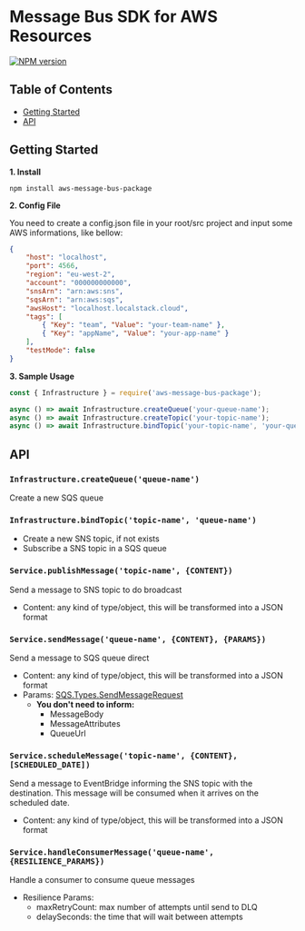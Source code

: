 # Message Bus SDK for AWS Resources

[![NPM version](https://img.shields.io/npm/v/aws-message-bus-package.svg)](https://www.npmjs.com/package/aws-message-bus-package)

## Table of Contents
* [Getting Started](#getting-Started)
* [API](#api)

## Getting Started

**1. Install**

```shell
npm install aws-message-bus-package
```

**2. Config File**

You need to create a config.json file in your root/src project and input some AWS informations, like bellow:

```json
{
    "host": "localhost",
    "port": 4566,
    "region": "eu-west-2",
    "account": "000000000000",
    "snsArn": "arn:aws:sns",
    "sqsArn": "arn:aws:sqs",
    "awsHost": "localhost.localstack.cloud",
    "tags": [
        { "Key": "team", "Value": "your-team-name" },
        { "Key": "appName", "Value": "your-app-name" }
    ],
    "testMode": false
}
```

**3. Sample Usage**

```javascript
const { Infrastructure } = require('aws-message-bus-package');

async () => await Infrastructure.createQueue('your-queue-name');
async () => await Infrastructure.createTopic('your-topic-name');
async () => await Infrastructure.bindTopic('your-topic-name', 'your-queue-name');
```

## API

### `Infrastructure.createQueue('queue-name')`
Create a new SQS queue

### `Infrastructure.bindTopic('topic-name', 'queue-name')`
* Create a new SNS topic, if not exists
* Subscribe a SNS topic in a SQS queue

### `Service.publishMessage('topic-name', {CONTENT})`
Send a message to SNS topic to do broadcast
* Content: any kind of type/object, this will be transformed into a JSON format

### `Service.sendMessage('queue-name', {CONTENT}, {PARAMS})`
Send a message to SQS queue direct

* Content: any kind of type/object, this will be transformed into a JSON format
* Params: [SQS.Types.SendMessageRequest](https://github.com/aws/aws-sdk-js/blob/7bcd9ab0d0b623ac99730a051a9758068910e9b3/clients/sqs.d.ts#L751)
    * **You don't need to inform:**
        * MessageBody
        * MessageAttributes
        * QueueUrl

### `Service.scheduleMessage('topic-name', {CONTENT}, [SCHEDULED_DATE])`
Send a message to EventBridge informing the SNS topic with the destination. This message will be consumed when it arrives on the scheduled date.

* Content: any kind of type/object, this will be transformed into a JSON format

### `Service.handleConsumerMessage('queue-name', {RESILIENCE_PARAMS})`
Handle a consumer to consume queue messages

* Resilience Params:
    * maxRetryCount: max number of attempts until send to DLQ
    * delaySeconds: the time that will wait between attempts